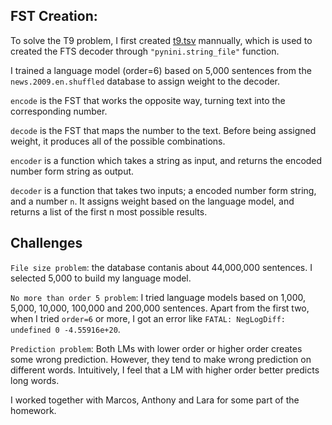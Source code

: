 ## FST Creation:

To solve the T9 problem, I first created [t9.tsv](https://github.com/language-technology-gc/MP1-chaomenghsuan/blob/master/t9.tsv) mannually, which is used to created the FTS decoder through `"pynini.string_file"` function.

I trained a language model (order=6) based on 5,000 sentences from the `news.2009.en.shuffled` database to assign weight to the decoder.

`encode` is the FST that works the opposite way, turning text into the corresponding number.

`decode` is the FST that maps the number to the text. Before being assigned weight, it produces all of the possible combinations. 

`encoder` is a function which takes a string as input, and returns the encoded number form string as output.

`decoder` is a function that takes two inputs; a encoded number form string, and a number `n`. It assigns weight based on the language model, and returns a list of the first n most possible results.

## Challenges

`File size problem`: the database contanis about 44,000,000 sentences. I selected 5,000 to build my language model.

`No more than order 5 problem`: I tried language models based on 1,000, 5,000, 10,000, 100,000 and 200,000 sentences. Apart from the first two, when I tried `order=6` or more, I got an error like `FATAL: NegLogDiff: undefined 0 -4.55916e+20`.

`Prediction problem`: Both LMs with lower order or higher order creates some wrong prediction. However, they tend to make wrong prediction on different words. Intuitively, I feel that a LM with higher order better predicts long words.

I worked together with Marcos, Anthony and Lara for some part of the homework.